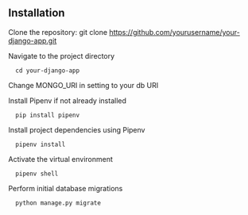 ## Installation 

Clone the repository:
   git clone https://github.com/yourusername/your-django-app.git

Navigate to the project directory

```
  cd your-django-app
```

Change MONGO_URI in setting to your db URI 

Install Pipenv if not already installed
```
  pip install pipenv
```

Install project dependencies using Pipenv
```
  pipenv install
```

Activate the virtual environment
```
  pipenv shell
```

Perform initial database migrations
```
  python manage.py migrate
```
